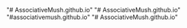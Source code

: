 "# AssociativeMush.github.io" 
"# AssociativeMush.github.io" 
"#associativemush.github.io" 
"# AssociativeMush.github.io" 
